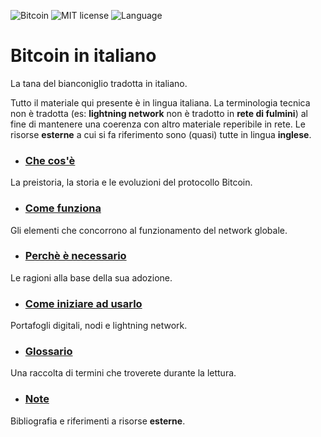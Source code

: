 ![Bitcoin](https://img.shields.io/badge/bitcoin-btc-orange) ![MIT license](https://img.shields.io/badge/license-MIT-blue) ![Language](https://img.shields.io/badge/language-ITA-green)

# Bitcoin in italiano
La tana del bianconiglio tradotta in italiano.

Tutto il materiale qui presente è in lingua italiana. La terminologia tecnica non è tradotta (es: __lightning network__ non è tradotto in __rete di fulmini__) al fine di mantenere una coerenza con altro materiale reperibile in rete. Le risorse __esterne__ a cui si fa riferimento sono (quasi) tutte in lingua __inglese__. 

* ### [Che cos'è](cosa.md)
La preistoria, la storia e le evoluzioni del protocollo Bitcoin.

* ### [Come funziona](come.md)
Gli elementi che concorrono al funzionamento del network globale.

* ### [Perchè è necessario](perche.md) 
Le ragioni alla base della sua adozione.

* ### [Come iniziare ad usarlo](uso.md)
Portafogli digitali, nodi e lightning network.

* ### [Glossario](glossario.md)
Una raccolta di termini che troverete durante la lettura.

* ### [Note](note.md)
Bibliografia e riferimenti a risorse __esterne__.
